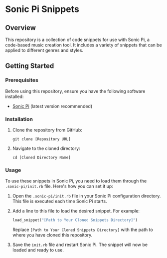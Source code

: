 # Sonic Pi Snippets

## Overview

This repository is a collection of code snippets for use with Sonic Pi, a code-based music creation tool. It includes a variety of snippets that can be applied to different genres and styles.

## Getting Started

### Prerequisites

Before using this repository, ensure you have the following software installed:

- [Sonic Pi](https://sonic-pi.net/) (latest version recommended)

### Installation

1. Clone the repository from GitHub:

   ```
   git clone [Repository URL]
   ```

2. Navigate to the cloned directory:

   ```
   cd [Cloned Directory Name]
   ```

### Usage

To use these snippets in Sonic Pi, you need to load them through the `.sonic-pi/init.rb` file. Here's how you can set it up:

1. Open the `.sonic-pi/init.rb` file in your Sonic Pi configuration directory. This file is executed each time Sonic Pi starts.

2. Add a line to this file to load the desired snippet. For example:

   ```ruby
   load_snippet("[Path to Your Cloned Snippets Directory]")
   ```

   Replace `[Path to Your Cloned Snippets Directory]` with the path to where you have cloned this repository.

3. Save the `init.rb` file and restart Sonic Pi. The snippet will now be loaded and ready to use.


